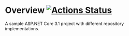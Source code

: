 # Overview [![Actions Status](../../workflows/.NET%20Core/badge.svg)](../../aspnetcore-nunit-sample/actions)

A sample ASP.NET Core 3.1 project with different repository implementations.